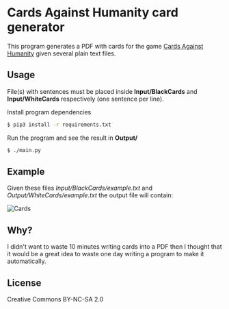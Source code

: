 # Cards Against Humanity card generator

This program generates a PDF with cards for the game [Cards Against Humanity](https://cardsagainsthumanity.com/) given several plain text files.


## Usage

File(s) with sentences must be placed inside **Input/BlackCards** and **Input/WhiteCards** respectively (one sentence per line). 

Install program dependencies

```bash
$ pip3 install -r requirements.txt 
```

Run the program and see the result in **Output/**

```bash
$ ./main.py
```

## Example
Given these files *Input/BlackCards/example.txt* and *Output/WhiteCards/example.txt* the output file will contain:

![Cards](./cards.png)

## Why?
I didn't want to waste 10 minutes writing cards into a PDF then I thought that it would be a great idea to waste one day writing a program to make it automatically.

## License
Creative Commons BY-NC-SA 2.0
